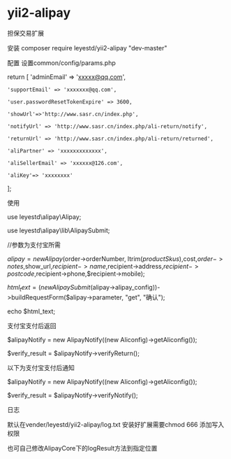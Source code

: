 # yii2-alipay
担保交易扩展

安装
composer require leyestd/yii2-alipay "dev-master"

配置
设置common/config/params.php

return [
    'adminEmail' => 'xxxxx@qq.com',

    'supportEmail' => 'xxxxxxx@qq.com',

    'user.passwordResetTokenExpire' => 3600,

    'showUrl'=>'http://www.sasr.cn/index.php',

    'notifyUrl' => 'http://www.sasr.cn/index.php/ali-return/notify',  

    'returnUrl' => 'http://www.sasr.cn/index.php/ali-return/returned', 
  
    'aliPartner' => 'xxxxxxxxxxxxx',

    'aliSellerEmail' => 'xxxxxx@126.com',

    'aliKey'=> 'xxxxxxxx'

];

使用

use leyestd\alipay\Alipay;

use leyestd\alipay\lib\AlipaySubmit;

//参数为支付宝所需

$alipay=new Alipay($order->orderNumber,  ltrim($productSkus),$cost,$order->notes,$show_url,$recipient->name,$recipient->address,$recipient->postcode,$recipient->phone,$recipient->mobile);

$html_text = (new AlipaySubmit($alipay->alipay_config))->buildRequestForm($alipay->parameter, "get", "确认");
               
echo $html_text;

支付宝支付后返回

$alipayNotify = new AlipayNotify((new Aliconfig)->getAliconfig());

$verify_result = $alipayNotify->verifyReturn();

以下为支付宝支付后通知

$alipayNotify = new AlipayNotify((new Aliconfig)->getAliconfig());

$verify_result = $alipayNotify->verifyNotify();

日志

默认在vender/leyestd/yii2-alipay/log.txt  安装好扩展需要chmod 666 添加写入权限

也可自己修改AlipayCore下的logResult方法到指定位置


